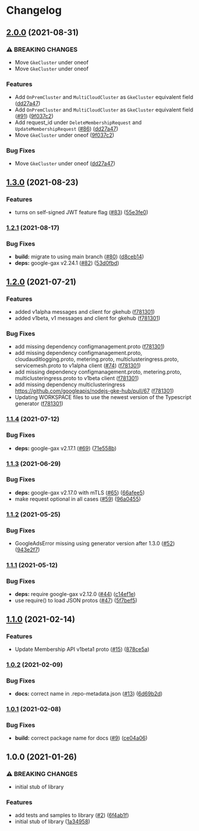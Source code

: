 # Changelog

## [2.0.0](https://www.github.com/googleapis/nodejs-gke-hub/compare/v1.3.0...v2.0.0) (2021-08-31)


### ⚠ BREAKING CHANGES

* Move `GkeCluster` under oneof
* Move `GkeCluster` under oneof

### Features

* Add `OnPremCluster` and `MultiCloudCluster` as `GkeCluster` equivalent field ([dd27a47](https://www.github.com/googleapis/nodejs-gke-hub/commit/dd27a47c90c7fac0dd405ca3a99a295837f44a0e))
* Add `OnPremCluster` and `MultiCloudCluster` as `GkeCluster` equivalent field ([#91](https://www.github.com/googleapis/nodejs-gke-hub/issues/91)) ([9f037c2](https://www.github.com/googleapis/nodejs-gke-hub/commit/9f037c26db002fbef5f8a41a5c9ba131ddfb6fdd))
* Add request_id under `DeleteMembershipRequest` and `UpdateMembershipRequest` ([#86](https://www.github.com/googleapis/nodejs-gke-hub/issues/86)) ([dd27a47](https://www.github.com/googleapis/nodejs-gke-hub/commit/dd27a47c90c7fac0dd405ca3a99a295837f44a0e))
* Move `GkeCluster` under oneof ([9f037c2](https://www.github.com/googleapis/nodejs-gke-hub/commit/9f037c26db002fbef5f8a41a5c9ba131ddfb6fdd))


### Bug Fixes

* Move `GkeCluster` under oneof ([dd27a47](https://www.github.com/googleapis/nodejs-gke-hub/commit/dd27a47c90c7fac0dd405ca3a99a295837f44a0e))

## [1.3.0](https://www.github.com/googleapis/nodejs-gke-hub/compare/v1.2.1...v1.3.0) (2021-08-23)


### Features

* turns on self-signed JWT feature flag ([#83](https://www.github.com/googleapis/nodejs-gke-hub/issues/83)) ([55e3fe0](https://www.github.com/googleapis/nodejs-gke-hub/commit/55e3fe0271ed7a6b216feeddf507e1bff1164e18))

### [1.2.1](https://www.github.com/googleapis/nodejs-gke-hub/compare/v1.2.0...v1.2.1) (2021-08-17)


### Bug Fixes

* **build:** migrate to using main branch ([#80](https://www.github.com/googleapis/nodejs-gke-hub/issues/80)) ([d8ceb14](https://www.github.com/googleapis/nodejs-gke-hub/commit/d8ceb140c67f63e203bafa1ed23947e28921f1ed))
* **deps:** google-gax v2.24.1 ([#82](https://www.github.com/googleapis/nodejs-gke-hub/issues/82)) ([53d0fbd](https://www.github.com/googleapis/nodejs-gke-hub/commit/53d0fbd9b39910f6c6082884c7d4414665b9b0a0))

## [1.2.0](https://www.github.com/googleapis/nodejs-gke-hub/compare/v1.1.4...v1.2.0) (2021-07-21)


### Features

* added v1alpha messages and client for gkehub ([f781301](https://www.github.com/googleapis/nodejs-gke-hub/commit/f781301f79b5e1fab40d693503dc8e2e452cbde1))
* added v1beta, v1 messages and client for gkehub ([f781301](https://www.github.com/googleapis/nodejs-gke-hub/commit/f781301f79b5e1fab40d693503dc8e2e452cbde1))


### Bug Fixes

* add missing dependency configmanagement.proto ([f781301](https://www.github.com/googleapis/nodejs-gke-hub/commit/f781301f79b5e1fab40d693503dc8e2e452cbde1))
* add missing dependency configmanagement.proto, cloudauditlogging.proto, metering.proto, multiclusteringress.proto, servicemesh.proto to v1alpha client ([#74](https://www.github.com/googleapis/nodejs-gke-hub/issues/74)) ([f781301](https://www.github.com/googleapis/nodejs-gke-hub/commit/f781301f79b5e1fab40d693503dc8e2e452cbde1))
* add missing dependency configmanagement.proto, metering.proto, multiclusteringress.proto to v1beta client ([f781301](https://www.github.com/googleapis/nodejs-gke-hub/commit/f781301f79b5e1fab40d693503dc8e2e452cbde1))
* add missing dependency multiclusteringress https://github.com/googleapis/nodejs-gke-hub/pull/67 ([f781301](https://www.github.com/googleapis/nodejs-gke-hub/commit/f781301f79b5e1fab40d693503dc8e2e452cbde1))
* Updating WORKSPACE files to use the newest version of the Typescript generator ([f781301](https://www.github.com/googleapis/nodejs-gke-hub/commit/f781301f79b5e1fab40d693503dc8e2e452cbde1))

### [1.1.4](https://www.github.com/googleapis/nodejs-gke-hub/compare/v1.1.3...v1.1.4) (2021-07-12)


### Bug Fixes

* **deps:** google-gax v2.17.1 ([#69](https://www.github.com/googleapis/nodejs-gke-hub/issues/69)) ([71e558b](https://www.github.com/googleapis/nodejs-gke-hub/commit/71e558b40947fcfeda0c6f8e9a23b379a27a8ec9))

### [1.1.3](https://www.github.com/googleapis/nodejs-gke-hub/compare/v1.1.2...v1.1.3) (2021-06-29)


### Bug Fixes

* **deps:** google-gax v2.17.0 with mTLS ([#65](https://www.github.com/googleapis/nodejs-gke-hub/issues/65)) ([66afee5](https://www.github.com/googleapis/nodejs-gke-hub/commit/66afee52d48894b8dbca3a744b852728f246af95))
* make request optional in all cases ([#59](https://www.github.com/googleapis/nodejs-gke-hub/issues/59)) ([96a0455](https://www.github.com/googleapis/nodejs-gke-hub/commit/96a04553050731b76fd54ae8093285efb23d324e))

### [1.1.2](https://www.github.com/googleapis/nodejs-gke-hub/compare/v1.1.1...v1.1.2) (2021-05-25)


### Bug Fixes

* GoogleAdsError missing using generator version after 1.3.0 ([#52](https://www.github.com/googleapis/nodejs-gke-hub/issues/52)) ([943e2f7](https://www.github.com/googleapis/nodejs-gke-hub/commit/943e2f7b36d51e281f6d8f847f32ff8a788ab295))

### [1.1.1](https://www.github.com/googleapis/nodejs-gke-hub/compare/v1.1.0...v1.1.1) (2021-05-12)


### Bug Fixes

* **deps:** require google-gax v2.12.0 ([#44](https://www.github.com/googleapis/nodejs-gke-hub/issues/44)) ([c14ef1e](https://www.github.com/googleapis/nodejs-gke-hub/commit/c14ef1ed09325896027ade1c36cbc6b670f115df))
* use require() to load JSON protos ([#47](https://www.github.com/googleapis/nodejs-gke-hub/issues/47)) ([5f7bef5](https://www.github.com/googleapis/nodejs-gke-hub/commit/5f7bef5c92f24230f3eae878431be1599a5688ed))

## [1.1.0](https://www.github.com/googleapis/nodejs-gke-hub/compare/v1.0.2...v1.1.0) (2021-02-14)


### Features

* Update Membership API v1beta1 proto ([#15](https://www.github.com/googleapis/nodejs-gke-hub/issues/15)) ([878ce5a](https://www.github.com/googleapis/nodejs-gke-hub/commit/878ce5a99d85b1a9fab55f8b935ad310bc451513))

### [1.0.2](https://www.github.com/googleapis/nodejs-gke-hub/compare/v1.0.1...v1.0.2) (2021-02-09)


### Bug Fixes

* **docs:** correct name in .repo-metadata.json ([#13](https://www.github.com/googleapis/nodejs-gke-hub/issues/13)) ([6d69b2d](https://www.github.com/googleapis/nodejs-gke-hub/commit/6d69b2d92284b6bacaba33f55dabf22d0f59c9e6))

### [1.0.1](https://www.github.com/googleapis/nodejs-gke-hub/compare/v1.0.0...v1.0.1) (2021-02-08)


### Bug Fixes

* **build:** correct package name for docs ([#9](https://www.github.com/googleapis/nodejs-gke-hub/issues/9)) ([ce04a06](https://www.github.com/googleapis/nodejs-gke-hub/commit/ce04a06e49ff4c59d993d2034ef828d51407aa76))

## 1.0.0 (2021-01-26)


### ⚠ BREAKING CHANGES

* initial stub of library

### Features

* add tests and samples to library ([#2](https://www.github.com/googleapis/nodejs-gke-hub/issues/2)) ([6f4ab1f](https://www.github.com/googleapis/nodejs-gke-hub/commit/6f4ab1ffe019d2ce0be5253b600fc10b40ca0362))
* initial stub of library ([1a34958](https://www.github.com/googleapis/nodejs-gke-hub/commit/1a349584f6d2012ef40b5f112a18009757c647ee))
